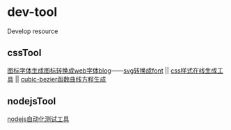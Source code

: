 # dev-tool
Develop resource

<h2>cssTool</h2>

<a href="https://icomoon.io/app/#/select" >图标字体生成图标转换成web字体blog</a>——<a href="https://icomoon.io/app/#/select" >svg转换成font</a> || <a href="http://css88.com/tool/css3Preview/">css样式在线生成工具</a> || <a href="http://cubic-bezier.com/#.39,.88,.55,.45">cubic-bezier函数曲线方程生成</a>

<h2>nodejsTool</h2>

<a href="https://miduowiki.github.io/dev-tool/docs/nodejsTestTool">nodejs自动化测试工具</a>

